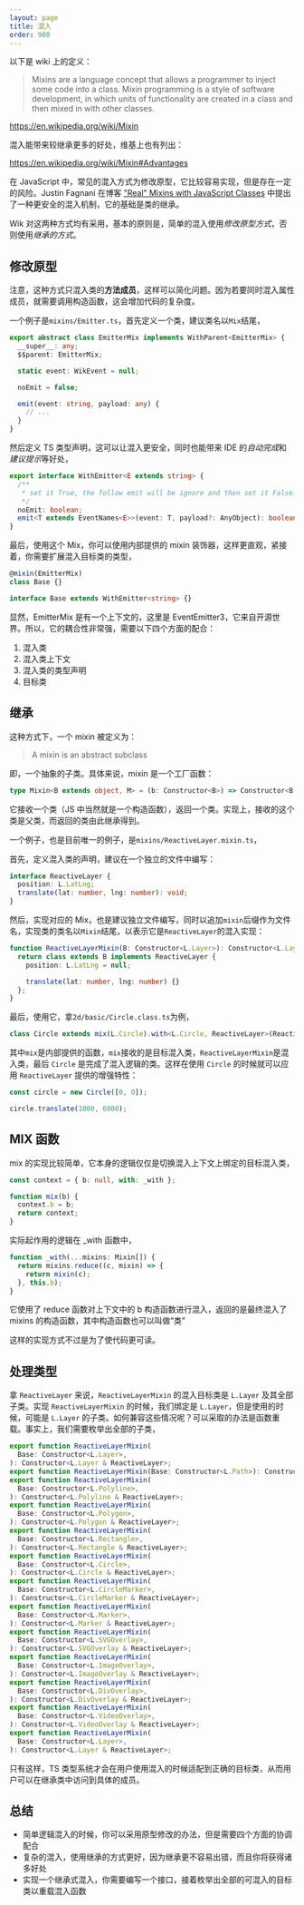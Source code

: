 ```yaml
---
layout: page
title: 混入
order: 980
---
```


以下是 wiki 上的定义：

> Mixins are a language concept that allows a programmer to inject some code into a class. Mixin programming is a style of software development, in which units of functionality are created in a class and then mixed in with other classes.

https://en.wikipedia.org/wiki/Mixin

混入能带来较继承更多的好处，维基上也有列出：

https://en.wikipedia.org/wiki/Mixin#Advantages

在 JavaScript 中，常见的混入方式为修改原型，它比较容易实现，但是存在一定的风险。Justin Fagnani 在博客 <a target="_blank" href="https://justinfagnani.com/2015/12/21/real-mixins-with-javascript-classes/ 
">"Real" Mixins with JavaScript Classes</a> 中提出了一种更安全的混入机制，它的基础是类的继承。

Wik 对这两种方式均有采用，基本的原则是，简单的混入使用*修改原型方式*，否则使用*继承的方式*。

## 修改原型

注意，这种方式只混入类的**方法成员**，这样可以简化问题。因为若要同时混入属性成员，就需要调用构造函数，这会增加代码的复杂度。

一个例子是`mixins/Emitter.ts`，首先定义一个类，建议类名以`Mix`结尾，

```ts
export abstract class EmitterMix implements WithParent<EmitterMix> {
  __super__: any;
  $$parent: EmitterMix;

  static event: WikEvent = null;

  noEmit = false;

  emit(event: string, payload: any) {
    // ...
  }
}
```

然后定义 TS 类型声明，这可以让混入更安全，同时也能带来 IDE 的*自动完成*和*建议提示*等好处，

```ts
export interface WithEmitter<E extends string> {
  /**
   * set it True, the follow emit will be ignore and then set it False.
   */
  noEmit: boolean;
  emit<T extends EventNames<E>>(event: T, payload?: AnyObject): boolean;
}
```

最后，使用这个 Mix，你可以使用内部提供的 mixin 装饰器，这样更直观，紧接着，你需要扩展混入目标类的类型，

```ts
@mixin(EmitterMix)
class Base {}

interface Base extends WithEmitter<string> {}
```

显然，EmitterMix 是有一个上下文的，这里是 EventEmitter3，它来自开源世界。所以，它的耦合性非常强，需要以下四个方面的配合：

1. 混入类
2. 混入类上下文
3. 混入类的类型声明
4. 目标类

## 继承

这种方式下，一个 mixin 被定义为：

> A mixin is an abstract subclass

即，一个抽象的子类。具体来说，mixin 是一个工厂函数：

```ts
type Mixin<B extends object, M> = (b: Constructor<B>) => Constructor<B & M>;
```

它接收一个类（JS 中当然就是一个构造函数），返回一个类。实现上，接收的这个类是父类，而返回的类由此继承得到。

一个例子，也是目前唯一的例子，是`mixins/ReactiveLayer.mixin.ts`，

首先，定义混入类的声明，建议在一个独立的文件中编写：

```ts
interface ReactiveLayer {
  position: L.LatLng;
  translate(lat: number, lng: number): void;
}
```

然后，实现对应的 Mix，也是建议独立文件编写，同时以追加`mixin`后缀作为文件名，实现类的类名以`Mixin`结尾，以表示它是`ReactiveLayer`的混入实现：

```ts
function ReactiveLayerMixin(B: Constructor<L.Layer>): Constructor<L.Layer & ReactiveLayer> {
  return class extends B implements ReactiveLayer {
    position: L.LatLng = null;

    translate(lat: number, lng: number) {}
  };
}
```

最后，使用它，拿`2d/basic/Circle.class.ts`为例，

```ts
class Circle extends mix(L.Circle).with<L.Circle, ReactiveLayer>(ReactiveLayerMixin) {}
```

其中`mix`是内部提供的函数，`mix`接收的是目标混入类，`ReactiveLayerMixin`是混入类，最后 `Circle` 是完成了混入逻辑的类。这样在使用 `Circle` 的时候就可以应用 `ReactiveLayer` 提供的增强特性：

```ts
const circle = new Circle([0, 0]);

circle.translate(1000, 6000);
```

## MIX 函数

mix 的实现比较简单，它本身的逻辑仅仅是切换混入上下文上绑定的目标混入类，

```ts
const context = { b: null, with: _with };

function mix(b) {
  context.b = b;
  return context;
}
```

实际起作用的逻辑在 \_with 函数中，

```ts
function _with(...mixins: Mixin[]) {
  return mixins.reduce((c, mixin) => {
    return mixin(c);
  }, this.b);
}
```

它使用了 reduce 函数对上下文中的 b 构造函数进行混入，返回的是最终混入了 mixins 的构造函数，其中构造函数也可以叫做“类”

这样的实现方式不过是为了使代码更可读。

## 处理类型

拿 `ReactiveLayer` 来说，`ReactiveLayerMixin` 的混入目标类是 `L.Layer` 及其全部子类。实现 `ReactiveLayerMixin` 的时候，我们绑定是 `L.Layer`，但是使用的时候，可能是 `L.Layer` 的子类。如何兼容这些情况呢？可以采取的办法是函数重载。事实上，我们需要枚举出全部的子类，

```ts
export function ReactiveLayerMixin(
  Base: Constructor<L.Layer>,
): Constructor<L.Layer & ReactiveLayer>;
export function ReactiveLayerMixin(Base: Constructor<L.Path>): Constructor<L.Path & ReactiveLayer>;
export function ReactiveLayerMixin(
  Base: Constructor<L.Polyline>,
): Constructor<L.Polyline & ReactiveLayer>;
export function ReactiveLayerMixin(
  Base: Constructor<L.Polygon>,
): Constructor<L.Polygon & ReactiveLayer>;
export function ReactiveLayerMixin(
  Base: Constructor<L.Rectangle>,
): Constructor<L.Rectangle & ReactiveLayer>;
export function ReactiveLayerMixin(
  Base: Constructor<L.Circle>,
): Constructor<L.Circle & ReactiveLayer>;
export function ReactiveLayerMixin(
  Base: Constructor<L.CircleMarker>,
): Constructor<L.CircleMarker & ReactiveLayer>;
export function ReactiveLayerMixin(
  Base: Constructor<L.Marker>,
): Constructor<L.Marker & ReactiveLayer>;
export function ReactiveLayerMixin(
  Base: Constructor<L.SVGOverlay>,
): Constructor<L.SVGOverlay & ReactiveLayer>;
export function ReactiveLayerMixin(
  Base: Constructor<L.ImageOverlay>,
): Constructor<L.ImageOverlay & ReactiveLayer>;
export function ReactiveLayerMixin(
  Base: Constructor<L.DivOverlay>,
): Constructor<L.DivOverlay & ReactiveLayer>;
export function ReactiveLayerMixin(
  Base: Constructor<L.VideoOverlay>,
): Constructor<L.VideoOverlay & ReactiveLayer>;
export function ReactiveLayerMixin(
  Base: Constructor<L.Layer>,
): Constructor<L.Layer & ReactiveLayer>;
```

只有这样，TS 类型系统才会在用户使用混入的时候适配到正确的目标类，从而用户可以在继承类中访问到具体的成员。

## 总结

- 简单逻辑混入的时候，你可以采用原型修改的办法，但是需要四个方面的协调配合
- 复杂的混入，使用继承的方式更好，因为继承更不容易出错，而且你将获得诸多好处
- 实现一个继承式混入，你需要编写一个接口，接着枚举出全部的可混入的目标类以重载混入函数
